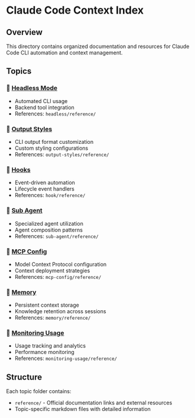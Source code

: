 # Claude Code Context Index

## Overview
This directory contains organized documentation and resources for Claude Code CLI automation and context management.

## Topics

### 📁 [Headless Mode](./headless/)
- Automated CLI usage
- Backend tool integration
- References: `headless/reference/`

### 📁 [Output Styles](./output-styles/)
- CLI output format customization
- Custom styling configurations
- References: `output-styles/reference/`

### 📁 [Hooks](./hook/)
- Event-driven automation
- Lifecycle event handlers
- References: `hook/reference/`

### 📁 [Sub Agent](./sub-agent/)
- Specialized agent utilization
- Agent composition patterns
- References: `sub-agent/reference/`

### 📁 [MCP Config](./mcp-config/)
- Model Context Protocol configuration
- Context deployment strategies
- References: `mcp-config/reference/`

### 📁 [Memory](./memory/)
- Persistent context storage
- Knowledge retention across sessions
- References: `memory/reference/`

### 📁 [Monitoring Usage](./monitoring-usage/)
- Usage tracking and analytics
- Performance monitoring
- References: `monitoring-usage/reference/`

## Structure
Each topic folder contains:
- `reference/` - Official documentation links and external resources
- Topic-specific markdown files with detailed information